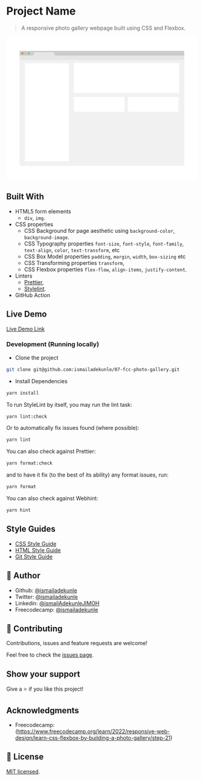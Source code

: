 # Project Name

> A responsive photo gallery webpage built using CSS and Flexbox.

![screenshot](./app_screenshot.png)

## Built With

- HTML5 form elements
  - `div`, `img`.
- CSS properties
  - CSS Background for page aesthetic using
    `background-color`, `background-image`.
  - CSS Typography properties
    `font-size`, `font-style`, `font-family`, `text-align`, `color`, `text-transform`, etc
  - CSS Box Model properties
    `padding`, `margin`, `width`, `box-sizing` etc
  - CSS Transforming properties
    `transform`,
  - CSS Flexbox properties
    `flex-flow`, `align-items`, `justify-content`.
- Linters
  - [Prettier](https://prettier.io/),
  - [Stylelint](https://stylelint.io/).
- GitHub Action

## Live Demo

[Live Demo Link](https://fcc-photogallery-ismail.netlify.app/)

### Development (Running locally)

- Clone the project

```bash
git clone git@github.com:ismailadekunle/07-fcc-photo-gallery.git

```

- Install Dependencies

```bash
yarn install
```

To run StyleLint by itself, you may run the lint task:

```bash
yarn lint:check
```

Or to automatically fix issues found (where possible):

```bash
yarn lint
```

You can also check against Prettier:

```bash
yarn format:check
```

and to have it fix (to the best of its ability) any format issues, run:

```bash
yarn format
```

You can also check against Webhint:

```bash
yarn hint
```

## Style Guides

- [CSS Style Guide](http://udacity.github.io/frontend-nanodegree-styleguide/css.html)
- [HTML Style Guide](http://udacity.github.io/frontend-nanodegree-styleguide/index.html)
- [Git Style Guide](https://udacity.github.io/git-styleguide/)

## 👤 Author

- Github: [@ismailadekunle](https://github.com/ismailadekunle)
- Twitter: [@ismailadekunle](https://twitter.com/ismailadekunle)
- Linkedin: [@ismailAdekunleJIMOH](https://www.linkedin.com/in/ismailAdekunleJIMOH/)
- Freecodecamp: [@ismailadekunle](https://www.freecodecamp.org/ismailadekunle)

## 🤝 Contributing

Contributions, issues and feature requests are welcome!

Feel free to check the [issues page](../../issues).

## Show your support

Give a ⭐️ if you like this project!

## Acknowledgments

- Freecodecamp: (https://www.freecodecamp.org/learn/2022/responsive-web-design/learn-css-flexbox-by-building-a-photo-gallery/step-21)

## 📝 License

[MIT licensed](./LICENSE).
